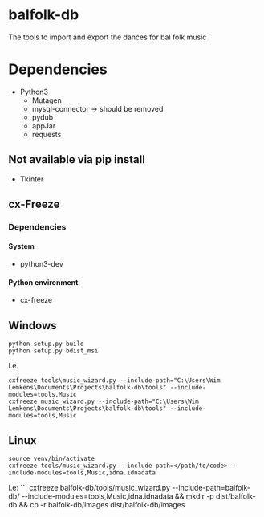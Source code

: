 # balfolk-db
The tools to import and export the dances for bal folk music

# Dependencies
- Python3
  - Mutagen
  - mysql-connector -> should be removed
  - pydub
  - appJar
  - requests

## Not available via pip install
  - Tkinter
  
## cx-Freeze
### Dependencies
#### System
 - python3-dev

#### Python environment   
 - cx-freeze

## Windows
```
python setup.py build
python setup.py bdist_msi
```

I.e.
```
cxfreeze tools\music_wizard.py --include-path="C:\Users\Wim Lemkens\Documents\Projects\balfolk-db\tools" --include-modules=tools,Music
cxfreeze music_wizard.py --include-path="C:\Users\Wim Lemkens\Documents\Projects\balfolk-db\tools" --include-modules=tools,Music
```

## Linux
```
source venv/bin/activate
cxfreeze tools/music_wizard.py --include-path=</path/to/code> --include-modules=tools,Music,idna.idnadata
```

I.e: ```
cxfreeze balfolk-db/tools/music_wizard.py --include-path=balfolk-db/ --include-modules=tools,Music,idna.idnadata && mkdir -p dist/balfolk-db && cp -r balfolk-db/images dist/balfolk-db/images
```
